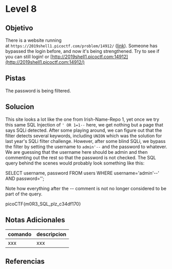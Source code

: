 # Level 8
## Objetivo
There is a website running at `https://2019shell1.picoctf.com/problem/14912/` ([link](https://2019shell1.picoctf.com/problem/14912/)). Someone has bypassed the login before, and now it's being strengthened. Try to see if you can still login! or [http://2019shell1.picoctf.com:14912](http://2019shell1.picoctf.com:14912/)
## Pistas
The password is being filtered.
## Solucion
This site looks a lot like the one from Irish-Name-Repo 1, yet once we try this same SQL Injection of `' OR 1=1--` here, we get nothing but a page that says SQLi detected. After some playing around, we can figure out that the filter detects several keywords, including `UNION` which was the solution for last year's SQLi filter challenge. However, after some blind SQLi, we bypass the filter by setting the username to `admin'--` and the password to whatever. We are guessing that the username here should be admin and then commenting out the rest so that the password is not checked. The SQL query behind the scenes would probably look something like this:

SELECT username, password FROM users WHERE username='admin'--' AND password='';

Note how everything after the -- comment is not no longer considered to be part of the query.

picoCTF{m0R3_SQL_plz_c34df170}
## Notas Adicionales
|comando|descripcion|
|-------|-----------|
|xxx|xxx|
## Referencias
